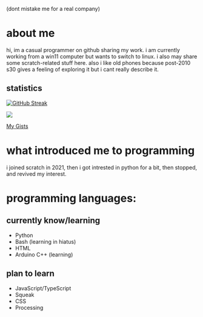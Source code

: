 (dont mistake me for a real company)
# about me
hi, im a casual programmer on github sharing my work. i am currently working from a win11 computer but wants to switch to linux. i also may share some scratch-related stuff here. also i like old phones because post-2010 s30 gives a feeling of exploring it but i cant really describe it.
## statistics
[![GitHub Streak](https://streak-stats.demolab.com/?user=cWorksLLC&theme=dark&hide_border=true)](https://git.io/streak-stats)

[![](https://visitcount.itsvg.in/api?id=cWorksLLC&label=profile%20views&color=1&icon=2&pretty=false)](https://visitcount.itsvg.in)

[My Gists](https://gist.github.com/cWorksLLC)
# what introduced me to programming
i joined scratch in 2021, then i got intrested in python for a bit, then stopped, and revived my interest.
# programming languages:
## currently know/learning
- Python
- Bash (learning in hiatus)
- HTML
- Arduino C++ (learning)
## plan to learn

- JavaScript/TypeScript
- Squeak
- CSS
- Processing

<!---
cWorksLLC/cWorksLLC is a ✨ special ✨ repository because its `README.md` (this file) appears on your GitHub profile.
You can click the Preview link to take a look at your changes.
--->
